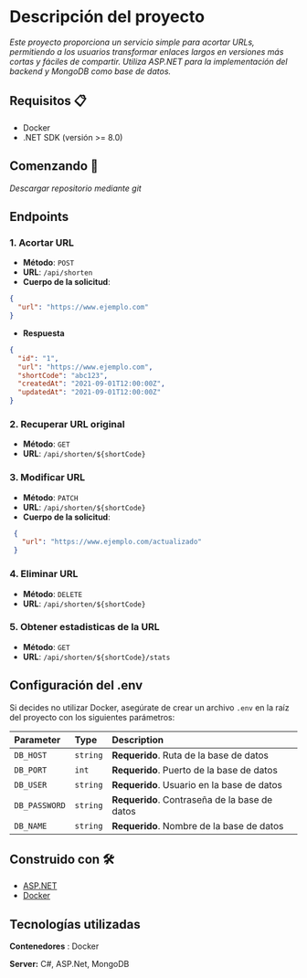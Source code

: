 # Descripción del proyecto

_Este proyecto proporciona un servicio simple
para acortar URLs, permitiendo a los usuarios 
transformar enlaces largos en versiones más cortas
y fáciles de compartir. Utiliza ASP.NET para la implementación del backend 
y MongoDB como base de datos._

## Requisitos 📋

- Docker
- .NET SDK (versión >= 8.0)

## Comenzando 🚀

_Descargar repositorio mediante git_

## Endpoints

### 1. Acortar URL

- **Método**: `POST`
- **URL**: `/api/shorten`
- **Cuerpo de la solicitud**:

```json
{
  "url": "https://www.ejemplo.com"
}
```

- **Respuesta**

```json
{
  "id": "1",
  "url": "https://www.ejemplo.com",
  "shortCode": "abc123",
  "createdAt": "2021-09-01T12:00:00Z",
  "updatedAt": "2021-09-01T12:00:00Z"
}
```

### 2. Recuperar URL original

- **Método**: `GET`
- **URL**: `/api/shorten/${shortCode}`

### 3. Modificar URL

- **Método**: `PATCH`
- **URL**: `/api/shorten/${shortCode}`
- **Cuerpo de la solicitud**:

```json
 {
   "url": "https://www.ejemplo.com/actualizado"
 }
```

### 4. Eliminar URL

- **Método**: `DELETE`
- **URL**: `/api/shorten/${shortCode}`

### 5. Obtener estadisticas de la URL

- **Método**: `GET`
- **URL**: `/api/shorten/${shortCode}/stats`




## Configuración del .env
Si decides no utilizar Docker, asegúrate de crear un archivo `.env` en la raíz del proyecto con los siguientes parámetros:

| Parameter        | Type     | Description                                   |
|:-----------------|:---------|:----------------------------------------------|
| `DB_HOST`        | `string` | **Requerido**. Ruta de la base de datos       |
| `DB_PORT`        | `int`    | **Requerido**. Puerto de la base de datos     |
| `DB_USER`        | `string` | **Requerido**. Usuario en la base de datos    |
| `DB_PASSWORD`    | `string` | **Requerido**. Contraseña de la base de datos |
| `DB_NAME`        | `string` | **Requerido**. Nombre de la base de datos     |

## Construido con 🛠️

* [ASP.NET](https://dotnet.microsoft.com/en-us/apps/aspnet) 
* [Docker](https://docker.com/)


## Tecnologías utilizadas

**Contenedores** : Docker

**Server:** C#, ASP.Net, MongoDB